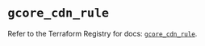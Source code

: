 # `gcore_cdn_rule`

Refer to the Terraform Registry for docs: [`gcore_cdn_rule`](https://registry.terraform.io/providers/g-core/gcore/0.31.1/docs/resources/cdn_rule).
